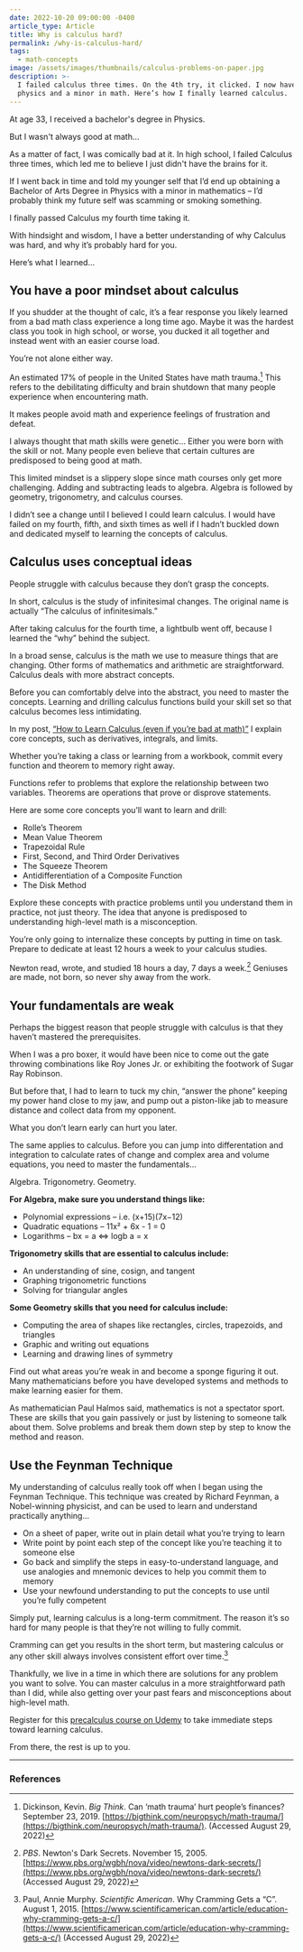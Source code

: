 ```yaml
---
date: 2022-10-20 09:00:00 -0400
article_type: Article
title: Why is calculus hard?
permalink: /why-is-calculus-hard/
tags:
  - math-concepts
image: /assets/images/thumbnails/calculus-problems-on-paper.jpg
description: >-
  I failed calculus three times. On the 4th try, it clicked. I now have a BA in
  physics and a minor in math. Here’s how I finally learned calculus.
---
```


At age 33, I received a bachelor's degree in Physics.

But I wasn't always good at math…

As a matter of fact, I was comically bad at it. In high school, I failed Calculus three times, which led me to believe I just didn't have the brains for it.

If I went back in time and told my younger self that I’d end up obtaining a Bachelor of Arts Degree in Physics with a minor in mathematics – I’d probably think my future self was scamming or smoking something.

I finally passed Calculus my fourth time taking it.

With hindsight and wisdom, I have a better understanding of why Calculus was hard, and why it’s probably hard for you.

Here’s what I learned…


## You have a poor mindset about calculus

If you shudder at the thought of calc, it’s a fear response you likely learned from a bad math class experience a long time ago. Maybe it was the hardest class you took in high school, or worse, you ducked it all together and instead went with an easier course load.

You’re not alone either way.

An estimated 17% of people in the United States have math trauma.[^1] This refers to the debilitating difficulty and brain shutdown that many people experience when encountering math.

It makes people avoid math and experience feelings of frustration and defeat.

I always thought that math skills were genetic… Either you were born with the skill or not. Many people even believe that certain cultures are predisposed to being good at math.

This limited mindset is a slippery slope since math courses only get more challenging. Adding and subtracting leads to algebra. Algebra is followed by geometry, trigonometry, and calculus courses.

I didn’t see a change until I believed I could learn calculus. I would have failed on my fourth, fifth, and sixth times as well if I hadn’t buckled down and dedicated myself to learning the concepts of calculus.


## Calculus uses conceptual ideas

People struggle with calculus because they don’t grasp the concepts.

In short, calculus is the study of infinitesimal changes. The original name is actually “The calculus of infinitesimals.”

After taking calculus for the fourth time, a lightbulb went off, because I learned the “why” behind the subject.

In a broad sense, calculus is the math we use to measure things that are changing. Other forms of mathematics and arithmetic are straightforward. Calculus deals with more abstract concepts.

Before you can comfortably delve into the abstract, you need to master the concepts. Learning and drilling calculus functions build your skill set so that calculus becomes less intimidating.

In my post, [“How to Learn Calculus (even if you’re bad at math)”](https://edlatimore.com/how-to-learn-calculus/) I explain core concepts, such as derivatives, integrals, and limits.

Whether you’re taking a class or learning from a workbook, commit every function and theorem to memory right away.

Functions refer to problems that explore the relationship between two variables. Theorems are operations that prove or disprove statements.

Here are some core concepts you’ll want to learn and drill:



* Rolle’s Theorem
* Mean Value Theorem
* Trapezoidal Rule
* First, Second, and Third Order Derivatives
* The Squeeze Theorem
* Antidifferentiation of a Composite Function
* The Disk Method

Explore these concepts with practice problems until you understand them in practice, not just theory. The idea that anyone is predisposed to understanding high-level math is a misconception.

You’re only going to internalize these concepts by putting in time on task. Prepare to dedicate at least 12 hours a week to your calculus studies.

Newton read, wrote, and studied 18 hours a day, 7 days a week.[^2] Geniuses are made, not born, so never shy away from the work.


## Your fundamentals are weak

Perhaps the biggest reason that people struggle with calculus is that they haven’t mastered the prerequisites.

When I was a pro boxer, it would have been nice to come out the gate throwing combinations like Roy Jones Jr. or exhibiting the footwork of Sugar Ray Robinson.

But before that, I had to learn to tuck my chin, “answer the phone” keeping my power hand close to my jaw, and pump out a piston-like jab to measure distance and collect data from my opponent.

What you don’t learn early can hurt you later.

The same applies to calculus. Before you can jump into differentation and integration to calculate rates of change and complex area and volume equations, you need to master the fundamentals…

Algebra. Trigonometry. Geometry.

**For Algebra, make sure you understand things like:**



* Polynomial expressions – i.e. (x+15)(7x−12)
* Quadratic equations – 11x² + 6x - 1 = 0
* Logarithms – bx = a ⇔ logb a = x

**Trigonometry skills that are essential to calculus include:**



* An understanding of sine, cosign, and tangent
* Graphing trigonometric functions
* Solving for triangular angles

**Some Geometry skills that you need for calculus include:**



* Computing the area of shapes like rectangles, circles, trapezoids, and triangles
* Graphic and writing out equations
* Learning and drawing lines of symmetry

Find out what areas you’re weak in and become a sponge figuring it out. Many mathematicians before you have developed systems and methods to make learning easier for them.

As mathematician Paul Halmos said, mathematics is not a spectator sport. These are skills that you gain passively or just by listening to someone talk about them. Solve problems and break them down step by step to know the method and reason.

## Use the Feynman Technique

My understanding of calculus really took off when I began using the Feynman Technique. This technique was created by Richard Feynman, a Nobel-winning physicist, and can be used to learn and understand practically anything…



* On a sheet of paper, write out in plain detail what you’re trying to learn
* Write point by point each step of the concept like you’re teaching it to someone else
* Go back and simplify the steps in easy-to-understand language, and use analogies and mnemonic devices to help you commit them to memory
* Use your newfound understanding to put the concepts to use until you’re fully competent

Simply put, learning calculus is a long-term commitment. The reason it’s so hard for many people is that they’re not willing to fully commit.

Cramming can get you results in the short term, but mastering calculus or any other skill always involves consistent effort over time.[^3]

Thankfully, we live in a time in which there are solutions for any problem you want to solve. You can master calculus in a more straightforward path than I did, while also getting over your past fears and misconceptions about high-level math.

Register for this [precalculus course on Udemy](https://www.udemy.com/course/trig-by-krista-king/) to take immediate steps toward learning calculus.

From there, the rest is up to you.

---

### References

[^1]: Dickinson, Kevin. _Big Think_. Can ‘math trauma’ hurt people’s finances? September 23, 2019. [https://bigthink.com/neuropsych/math-trauma/](https://bigthink.com/neuropsych/math-trauma/). (Accessed August 29, 2022)

[^2]: _PBS_. Newton's Dark Secrets. November 15, 2005. [https://www.pbs.org/wgbh/nova/video/newtons-dark-secrets/](https://www.pbs.org/wgbh/nova/video/newtons-dark-secrets/) (Accessed August 29, 2022)

[^3]: Paul, Annie Murphy. _Scientific American_. Why Cramming Gets a “C”. August 1, 2015. [https://www.scientificamerican.com/article/education-why-cramming-gets-a-c/](https://www.scientificamerican.com/article/education-why-cramming-gets-a-c/)  (Accessed August 29, 2022)